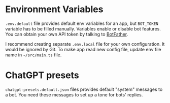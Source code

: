 # Environment Variables

`.env.default` file provides default env variables for an app, 
but `BOT_TOKEN` variable has to be filled manually. 
Variables enable or disable bot features. 
You can obtain your own API token by talking to [BotFather](https://telegram.me/botfather).

I recommend creating separate `.env.local` file for your own configuration. 
It would be ignored by Git. 
To make app read new config file, update env file name in `~/src/main.ts` file.

# ChatGPT presets
`chatgpt-presets.default.json` files provides default "system" messages to a bot.
You need these messages to set up a tone for bots' replies.